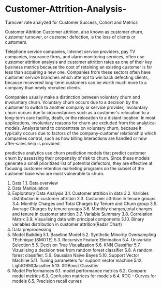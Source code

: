 # Customer-Attrition-Analysis-
Turnover rate analyzed for Customer Success, Cohort and Metrics 

Customer Attrition
Customer attrition, also known as customer churn, customer turnover, or customer defection, is the loss of clients or customers.

Telephone service companies, Internet service providers, pay TV companies, insurance firms, and alarm monitoring services, often use customer attrition analysis and customer attrition rates as one of their key business metrics because the cost of retaining an existing customer is far less than acquiring a new one. Companies from these sectors often have customer service branches which attempt to win back defecting clients, because recovered long-term customers can be worth much more to a company than newly recruited clients.

Companies usually make a distinction between voluntary churn and involuntary churn. Voluntary churn occurs due to a decision by the customer to switch to another company or service provider, involuntary churn occurs due to circumstances such as a customer's relocation to a long-term care facility, death, or the relocation to a distant location. In most applications, involuntary reasons for churn are excluded from the analytical models. Analysts tend to concentrate on voluntary churn, because it typically occurs due to factors of the company-customer relationship which companies control, such as how billing interactions are handled or how after-sales help is provided.

predictive analytics use churn prediction models that predict customer churn by assessing their propensity of risk to churn. Since these models generate a small prioritized list of potential defectors, they are effective at focusing customer retention marketing programs on the subset of the customer base who are most vulnerable to churn.

1. Data
1.1. Data overview
2. Data Manipulation
3. Exploratory Data Analysis
3.1. Customer attrition in data
3.2. Varibles distribution in customer attrition
3.3. Customer attrition in tenure groups
3.4. Monthly Charges and Total Charges by Tenure and Churn group
3.5. Average Charges by tenure groups
3.6. Monthly charges,total charges and tenure in customer attrition
3.7. Variable Summary
3.8. Correlation Matrix
3.9. Visualising data with principal components
3.10. Binary variables distribution in customer attrition(Radar Chart)
4. Data preprocessing
5. Model Building
5.1. Baseline Model
5.2. Synthetic Minority Oversampling TEchnique (SMOTE)
5.3. Recursive Feature Elimination
5.4. Univariate Selection
5.5. Decision Tree Visualization
5.6. KNN Classifier
5.7. Vizualising a decision tree from random forest classifier
5.8. A random forest classifier.
5.9. Gaussian Naive Bayes
5.10. Support Vector Machine
5.11. Tuning parameters for support vector machine
5.12. LightGBMClassifier
5.13. XGBoost Classifier
6. Model Performances
6.1. model performance metrics
6.2. Compare model metrics
6.3. Confusion matrices for models
6.4. ROC - Curves for models
6.5. Precision recall curves
